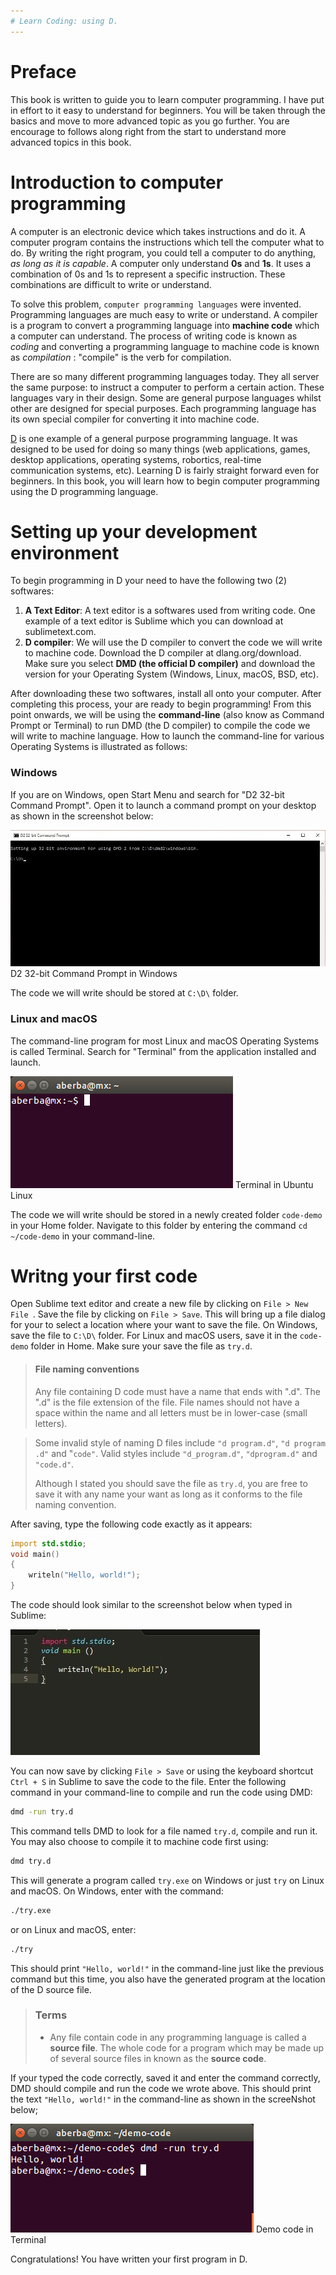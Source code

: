 ```yaml
---
# Learn Coding: using D.
---
```


# Preface
This book is written to guide you to learn computer programming. I have put in effort to it easy to understand for beginners. You will be taken through the basics and move to more advanced topic as you go further. You are encourage to follows along right from the start to understand more advanced topics in this book.

# Introduction to computer programming
A computer is an electronic device which takes instructions and do it. A computer program contains the instructions which tell the computer what to do. By writing the right program, you could tell a computer to do anything, _as long as it is capable_. A computer only understand __0s__ and __1s__. It uses a combination of 0s and 1s to represent a specific instruction. These combinations are difficult to write or understand.

To solve this problem, `computer programming languages` were invented. Programming languages are much easy to write or understand. A compiler is a program to convert a programming language into __machine code__ which a computer can understand. The process of writing code is known as _coding_ and converting a programming language to machine code is known as _compilation_ : "compile" is the verb for compilation. 

There are so many different programming languages today. They all server the same purpose: to instruct a computer to perform a certain action. These languages vary in their design. Some are general purpose languages whilst other are designed for special purposes. Each programming language has its own special compiler for converting it into machine code.

[D](https://dlang.org) is one example of a general purpose programming language. It was designed to be used for doing so many things (web applications, games, desktop applications, operating systems, robortics, real-time communication systems, etc). Learning D is fairly straight forward even for beginners. In this book, you will learn how to begin computer programming using the D programming language.

# Setting up your development environment
To begin programming in D your need to have the following two (2) softwares:

1. __A Text Editor__: A text editor is a softwares used from writing code. One example of a text editor is Sublime which you can download at sublimetext.com.
2. __D compiler__: We will use the D compiler to convert the code we will write to machine code. Download the D compiler at dlang.org/download. Make sure you select __DMD (the official D compiler)__ and download the version for your Operating System (Windows, Linux, macOS, BSD, etc).

After downloading these two softwares, install all onto your computer. After completing this process, your are ready to begin programming! From this point onwards, we will be using the __command-line__ (also know as Command Prompt or Terminal) to run DMD (the D compiler) to compile the code we will write to machine language. How to launch the command-line for various Operating Systems is illustrated as follows:

### Windows
If you are on Windows, open Start Menu and search for "D2 32-bit Command Prompt". Open it to launch a command prompt on your desktop as shown in the screenshot below:

![D2 32-bit Command Prompt in Windows](images/commad-prompt.jpg)
D2 32-bit Command Prompt in Windows

The code we will write should be stored at `C:\D\` folder.

### Linux and macOS
The command-line program for most Linux and macOS Operating Systems is called Terminal. Search for "Terminal" from the application installed and launch.

![Terminal in Linux](images/linux-terminal.png)
Terminal in Ubuntu Linux

The code we will write should be stored in a newly created folder `code-demo` in your Home folder. Navigate to this folder by entering the command `cd ~/code-demo` in your command-line.


# Writng your first code
Open Sublime text editor and create a new file by clicking on `File > New File `. Save the file by clicking on `File > Save`. This will bring up a file dialog for your to select a location where your want to save the file. On Windows, save the file to `C:\D\` folder. For Linux and macOS users, save it in the `code-demo` folder in Home. Make sure your save the file as `try.d`. 

> #### File naming conventions
> Any file containing D code must have a name that ends with ".d". The ".d" is the file extension of the file. File names should not have a space within the name and all letters must be in lower-case (small letters). 

> Some invalid style of naming D files include `"d program.d"`, `"d program .d"` and "`code"`.
> Valid styles include `"d_program.d"`, `"dprogram.d"` and `"code.d"`.
> 
> Although I stated you should save the file as `try.d`, you are free to save it with any name your want as long as it conforms to the file naming convention.

After saving, type the following code exactly as it appears:

```d
import std.stdio;
void main()
{
    writeln("Hello, world!");
}
```

The code should look similar to the screenshot below when typed in Sublime:

![Code in Sublime text editor](images/sublime-code.jpg)

You can now save by clicking `File > Save` or using the keyboard shortcut `Ctrl + S` in Sublime to save the code to the file.  Enter the following command in your command-line to compile and run the code using DMD:

```sh
dmd -run try.d
```
This command tells DMD to look for a file named `try.d`, compile and run it. You may also choose to compile it to machine code first using:

```sh
dmd try.d
```
This will generate a program called `try.exe` on Windows or just `try` on Linux and macOS. On Windows, enter with the command:

```sh
./try.exe
```

or on Linux and macOS, enter:

```sh
./try
```

This should print `"Hello, world!"` in the command-line just like the previous command but this time, you also have the generated program at the location of the D source file.

> ### Terms
> * Any file contain code in any programming language is called a __source file__. The whole code for a program which may be made up of several source files in known as the __source code__.


If your typed the code correctly, saved it and enter the command correctly, DMD should compile and run the code we wrote above. This should print the text `"Hello, world!"` in the command-line as shown in the screeNshot below;

![Demo code in Terminal](images/try.png) 
Demo code in Terminal

Congratulations! You have written your first program in D.